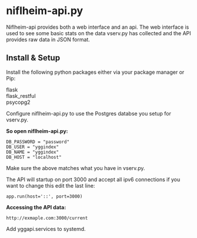 # niflheim-api.py

Niflheim-api provides both a web interface and an api. The web interface is used to see some basic stats on the data vserv.py has collected and the API provides raw data in JSON format.  

## Install & Setup


Install the following python packages either via your package manager or Pip: 

flask  
flask_restful  
psycopg2  


Configure niflheim-api.py to use the Postgres databse you setup for vserv.py.  

__So open niflheim-api.py:__  

    DB_PASSWORD = "password"
    DB_USER = "yggindex"
    DB_NAME = "yggindex"
    DB_HOST = "localhost"

Make sure the above matches what you have in vserv.py.  

The API will startup on port 3000 and accept all ipv6 connections if you want to change this edit the last line:  

    app.run(host='::', port=3000)

__Accessing the API data:__  

    http://exmaple.com:3000/current  

Add yggapi.services to systemd.  
